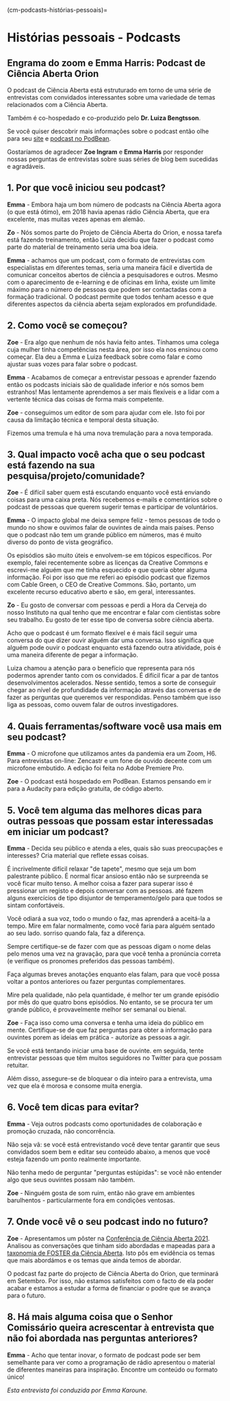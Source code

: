 (cm-podcasts-histórias-pessoais)=
# Histórias pessoais - Podcasts

## Engrama do zoom e Emma Harris: Podcast de Ciência Aberta Orion

O podcast de Ciência Aberta está estruturado em torno de uma série de entrevistas com convidados interessantes sobre uma variedade de temas relacionados com a Ciência Aberta.

Também é co-hospedado e co-produzido pelo **Dr. Luiza Bengtsson**.

Se você quiser descobrir mais informações sobre o podcast então olhe para seu [site](https://www.orion-openscience.eu/publications/training-materials/201902/podcasts) e [podcast no PodBean](https://orionopenscience.podbean.com/).

Gostaríamos de agradecer **Zoe Ingram** e **Emma Harris** por responder nossas perguntas de entrevistas sobre suas séries de blog bem sucedidas e agradáveis.

## 1. Por que você iniciou seu podcast?

**Emma** - Embora haja um bom número de podcasts na Ciência Aberta agora (o que está ótimo), em 2018 havia apenas rádio Ciência Aberta, que era excelente, mas muitas vezes apenas em alemão.

**Zo** - Nós somos parte do Projeto de Ciência Aberta do Orion, e nossa tarefa está fazendo treinamento, então Luiza decidiu que fazer o podcast como parte do material de treinamento seria uma boa ideia.

**Emma** - achamos que um podcast, com o formato de entrevistas com especialistas em diferentes temas, seria uma maneira fácil e divertida de comunicar conceitos abertos de ciência a pesquisadores e outros. Mesmo com o aparecimento de e-learning e de oficinas em linha, existe um limite máximo para o número de pessoas que podem ser contactadas com a formação tradicional. O podcast permite que todos tenham acesso e que diferentes aspectos da ciência aberta sejam explorados em profundidade.

## 2. Como você se começou?

**Zoe** - Era algo que nenhum de nós havia feito antes. Tínhamos uma colega cuja mulher tinha competências nesta área, por isso ela nos ensinou como começar. Ela deu a Emma e Luiza feedback sobre como falar e como ajustar suas vozes para falar sobre o podcast.

**Emma** - Acabamos de começar a entrevistar pessoas e aprender fazendo então os podcasts iniciais são de qualidade inferior e nós somos bem estranhos! Mas lentamente aprendemos a ser mais flexíveis e a lidar com a vertente técnica das coisas de forma mais competente.

**Zoe** - conseguimos um editor de som para ajudar com ele. Isto foi por causa da limitação técnica e temporal desta situação.

Fizemos uma tremula e há uma nova tremulação para a nova temporada.

## 3. Qual impacto você acha que o seu podcast está fazendo na sua pesquisa/projeto/comunidade?

**Zoe** - É difícil saber quem está escutando enquanto você está enviando coisas para uma caixa preta. Nós recebemos e-mails e comentários sobre o podcast de pessoas que querem sugerir temas e participar de voluntários.

**Emma** - O impacto global me deixa sempre feliz - temos pessoas de todo o mundo no show e ouvimos falar de ouvintes de ainda mais países. Penso que o podcast não tem um grande público em números, mas é muito diverso do ponto de vista geográfico.

Os episódios são muito úteis e envolvem-se em tópicos específicos. Por exemplo, falei recentemente sobre as licenças da Creative Commons e escrevi-me alguém que me tinha esquecido e que queria obter alguma informação. Foi por isso que me referi ao episódio podcast que fizemos com Cable Green, o CEO de Creative Commons. São, portanto, um excelente recurso educativo aberto e são, em geral, interessantes.

**Zo** - Eu gosto de conversar com pessoas e perdi a Hora da Cerveja do nosso Instituto na qual tenho que me encontrar e falar com cientistas sobre seu trabalho. Eu gosto de ter esse tipo de conversa sobre ciência aberta.

Acho que o podcast é um formato flexível e é mais fácil seguir uma conversa do que dizer ouvir alguém dar uma conversa. Isso significa que alguém pode ouvir o podcast enquanto está fazendo outra atividade, pois é uma maneira diferente de pegar a informação.

Luiza chamou a atenção para o benefício que representa para nós podermos aprender tanto com os convidados. É difícil ficar a par de tantos desenvolvimentos acelerados. Nesse sentido, temos a sorte de conseguir chegar ao nível de profundidade da informação através das conversas e de fazer as perguntas que queremos ver respondidas. Penso também que isso liga as pessoas, como ouvem falar de outros investigadores.

## 4. Quais ferramentas/software você usa mais em seu podcast?

**Emma** - O microfone que utilizamos antes da pandemia era um Zoom, H6. Para entrevistas on-line: Zencastr e um fone de ouvido decente com um microfone embutido. A edição foi feita no Adobe Premiere Pro.

**Zoe** - O podcast está hospedado em PodBean. Estamos pensando em ir para a Audacity para edição gratuita, de código aberto.

## 5. Você tem alguma das melhores dicas para outras pessoas que possam estar interessadas em iniciar um podcast?

**Emma** - Decida seu público e atenda a eles, quais são suas preocupações e interesses? Cria material que reflete essas coisas.

É incrivelmente difícil relaxar "de tapete", mesmo que seja um bom palestrante público. É normal ficar ansioso então não se surpreenda se você ficar muito tenso. A melhor coisa a fazer para superar isso é pressionar um registo e depois conversar com as pessoas. até fazem alguns exercícios de tipo disjuntor de temperamento/gelo para que todos se sintam confortáveis.

Você odiará a sua voz, todo o mundo o faz, mas aprenderá a aceitá-la a tempo. Mire em falar normalmente, como você faria para alguém sentado ao seu lado. sorriso quando fala, faz a diferença.

Sempre certifique-se de fazer com que as pessoas digam o nome delas pelo menos uma vez na gravação, para que você tenha a pronúncia correta (e verifique os pronomes preferidos das pessoas também).

Faça algumas breves anotações enquanto elas falam, para que você possa voltar a pontos anteriores ou fazer perguntas complementares.

Mire pela qualidade, não pela quantidade, é melhor ter um grande episódio por mês do que quatro bons episódios. No entanto, se se procura ter um grande público, é provavelmente melhor ser semanal ou bienal.

**Zoe** - Faça isso como uma conversa e tenha uma ideia do público em mente. Certifique-se de que faz perguntas para obter a informação para ouvintes porem as ideias em prática - autorize as pessoas a agir.

Se você está tentando iniciar uma base de ouvinte. em seguida, tente entrevistar pessoas que têm muitos seguidores no Twitter para que possam retuitar.

Além disso, assegure-se de bloquear o dia inteiro para a entrevista, uma vez que ela é morosa e consome muita energia.

## 6. Você tem dicas para evitar?

**Emma** - Veja outros podcasts como oportunidades de colaboração e promoção cruzada, não concorrência.

Não seja vã: se você está entrevistando você deve tentar garantir que seus convidados soem bem e editar seu conteúdo abaixo, a menos que você esteja fazendo um ponto realmente importante.

Não tenha medo de perguntar "perguntas estúpidas": se você não entender algo que seus ouvintes possam não também.

**Zoe** - Ninguém gosta de som ruim, então não grave em ambientes barulhentos - particularmente fora em condições ventosas.

## 7. Onde você vê o seu podcast indo no futuro?

**Zoe** - Apresentamos um pôster na [Conferência de Ciência Aberta 2021](https://www.open-science-conference.eu/). Analisou as conversações que tinham sido abordadas e mapeadas para a [taxonomia de FOSTER da Ciência Aberta](https://www.fosteropenscience.eu/resources). Isto pôs em evidência os temas que mais abordámos e os temas que ainda temos de abordar.

O podcast faz parte do projecto de Ciência Aberta do Orion, que terminará em Setembro. Por isso, não estamos satisfeitos com o facto de ela poder acabar e estamos a estudar a forma de financiar o podre que se avança para o futuro.

## 8. Há mais alguma coisa que o Senhor Comissário queira acrescentar à entrevista que não foi abordada nas perguntas anteriores?

**Emma** - Acho que tentar inovar, o formato de podcast pode ser bem semelhante para ver como a programação de rádio apresentou o material de diferentes maneiras para inspiração. Encontre um conteúdo ou formato único!

*Esta entrevista foi conduzida por Emma Karoune.*
